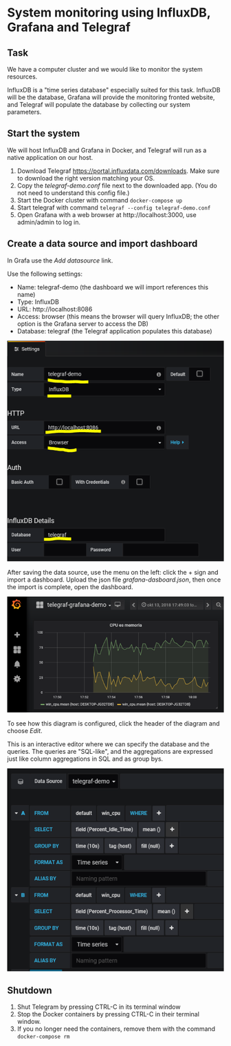 # System monitoring using InfluxDB, Grafana and Telegraf

## Task

We have a computer cluster and we would like to monitor the system resources.

InfluxDB is a "time series database" especially suited for this task. InfluxDB will be the database, Grafana will provide the monitoring fronted website, and Telegraf will populate the database by collecting our system parameters.

## Start the system

We will host InfluxDB and Grafana in Docker, and Telegraf will run as a native application on our host.

1. Download Telegraf https://portal.influxdata.com/downloads. Make sure to download the right version matching your OS.
1. Copy the _telegraf-demo.conf_ file next to the downloaded app. (You do not need to understand this config file.)
1. Start the Docker cluster with command `docker-compose up`
1. Start telegraf with command `telegraf --config telegraf-demo.conf`
1. Open Grafana with a web browser at http://localhost:3000, use admin/admin to log in.

## Create a data source and import dashboard

In Grafa use the _Add datasource_ link.

Use the following settings:

* Name: telegraf-demo (the dashboard we will import references this name)
* Type: InfluxDB
* URL: http://localhost:8086
* Access: browser (this means the browser will query InfluxDB; the other option is the Grafana server to access the DB)
* Database: telegraf (the Telegraf application populates this database)

![Configure datasource](images/grafana-add-datasource.png)

After saving the data source, use the menu on the left: click the + sign and import a dashboard. Upload the json file _grafana-dasboard.json_, then once the import is complete, open the dashboard.

![Grafana dashboard](images/grafana-dashboard.png)

To see how this diagram is configured, click the header of the diagram and choose _Edit_.

This is an interactive editor where we can specify the database and the queries. The queries are "SQL-like", and the aggregations are expressed just like column aggregations in SQL and as group bys.

![Dashboard configuration](images/grafana-dashboard-config.png)

## Shutdown

1. Shut Telegram by pressing CTRL-C in its terminal window
1. Stop the Docker containers by pressing CTRL-C in their terminal window.
1. If you no longer need the containers, remove them with the command `docker-compose rm`